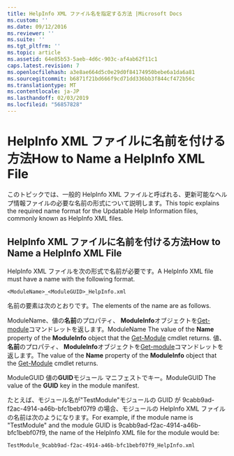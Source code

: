 ```yaml
---
title: HelpInfo XML ファイル名を指定する方法 |Microsoft Docs
ms.custom: ''
ms.date: 09/12/2016
ms.reviewer: ''
ms.suite: ''
ms.tgt_pltfrm: ''
ms.topic: article
ms.assetid: 64e85b53-5aeb-4d6c-903c-af4ab62f11c1
caps.latest.revision: 7
ms.openlocfilehash: a3e8ae664d5c0e29d0f84174950bebe6a1da6a81
ms.sourcegitcommit: b6871f21bd666f9cd71dd336bb3f844cf472b56c
ms.translationtype: MT
ms.contentlocale: ja-JP
ms.lasthandoff: 02/03/2019
ms.locfileid: "56857828"
---
```

# <a name="how-to-name-a-helpinfo-xml-file"></a><span data-ttu-id="76944-102">HelpInfo XML ファイルに名前を付ける方法</span><span class="sxs-lookup"><span data-stu-id="76944-102">How to Name a HelpInfo XML File</span></span>

<span data-ttu-id="76944-103">このトピックでは、一般的 HelpInfo XML ファイルと呼ばれる、更新可能なヘルプ情報ファイルの必要な名前の形式について説明します。</span><span class="sxs-lookup"><span data-stu-id="76944-103">This topic explains the required name format for the Updatable Help Information files, commonly known as HelpInfo XML files.</span></span>

## <a name="how-to-name-a-helpinfo-xml-file"></a><span data-ttu-id="76944-104">HelpInfo XML ファイルに名前を付ける方法</span><span class="sxs-lookup"><span data-stu-id="76944-104">How to Name a HelpInfo XML File</span></span>

<span data-ttu-id="76944-105">HelpInfo XML ファイルを次の形式で名前が必要です。</span><span class="sxs-lookup"><span data-stu-id="76944-105">A HelpInfo XML file must have a name with the following format.</span></span>

`<ModuleName>_<ModuleGUID>_HelpInfo.xml`

<span data-ttu-id="76944-106">名前の要素は次のとおりです。</span><span class="sxs-lookup"><span data-stu-id="76944-106">The elements of the name are as follows.</span></span>

<span data-ttu-id="76944-107">ModuleName、値の**名前**のプロパティ、 **ModuleInfo**オブジェクトを[Get-module](/powershell/module/Microsoft.PowerShell.Core/Get-Module)コマンドレットを返します。</span><span class="sxs-lookup"><span data-stu-id="76944-107">ModuleName The value of the **Name** property of the **ModuleInfo** object that the [Get-Module](/powershell/module/Microsoft.PowerShell.Core/Get-Module) cmdlet returns.</span></span>
<span data-ttu-id="76944-108">値、**名前**のプロパティ、 **ModuleInfo**オブジェクトを[Get-module](/powershell/module/Microsoft.PowerShell.Core/Get-Module)コマンドレットを返します。</span><span class="sxs-lookup"><span data-stu-id="76944-108">The value of the **Name** property of the **ModuleInfo** object that the [Get-Module](/powershell/module/Microsoft.PowerShell.Core/Get-Module) cmdlet returns.</span></span>

<span data-ttu-id="76944-109">ModuleGUID 値の**GUID**モジュール マニフェストでキー。</span><span class="sxs-lookup"><span data-stu-id="76944-109">ModuleGUID The value of the **GUID** key in the module manifest.</span></span>

<span data-ttu-id="76944-110">たとえば、モジュール名が"TestModule"モジュールの GUID が 9cabb9ad-f2ac-4914-a46b-bfc1bebf07f9 の場合、モジュールの HelpInfo XML ファイルの名前は次のようになります。</span><span class="sxs-lookup"><span data-stu-id="76944-110">For example, if the module name is "TestModule" and the module GUID is 9cabb9ad-f2ac-4914-a46b-bfc1bebf07f9, the name of the HelpInfo XML file for the module would be:</span></span>

`TestModule_9cabb9ad-f2ac-4914-a46b-bfc1bebf07f9_HelpInfo.xml`
